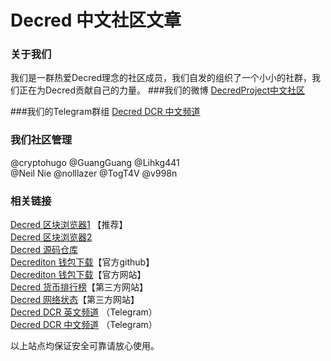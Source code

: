 # Decred 中文社区文章

### 关于我们
我们是一群热爱Decred理念的社区成员，我们自发的组织了一个小小的社群，我们正在为Decred贡献自己的力量。
###我们的微博
[DecredProject中文社区](https://weibo.cn/6824123103)

###我们的Telegram群组
[Decred DCR 中文频道](https://t.me/decred_cn) 

### 我们社区管理
  @cryptohugo @GuangGuang @Lihkg441  <br/>
  @Neil Nie @nolllazer @TogT4V @v998n<br/>


### 相关链接
[Decred 区块浏览器1](https://explorer.dcrdata.org) 【推荐】<br/>
[Decred 区块浏览器2](https://mainnet.decred.org)<br/>
[Decred 源码仓库](https://github.com/decred)<br/>
[Decrediton 钱包下载](https://github.com/decred/decred-binaries/releases)【官方github】<br/>
[Decrediton 钱包下载](https://www.decred.org/downloads)【官方网站】<br/>
[Decred 货币排行榜](https://www.dcr.observer/)【第三方网站】<br/>
[Decred 网络状态](https://dcred.eu/home)【第三方网站】<br/>
[Decred DCR 英文频道](https://t.me/Decred) （Telegram）<br/>
[Decred DCR 中文频道](https://t.me/decred_cn) （Telegram）

以上站点均保证安全可靠请放心使用。
